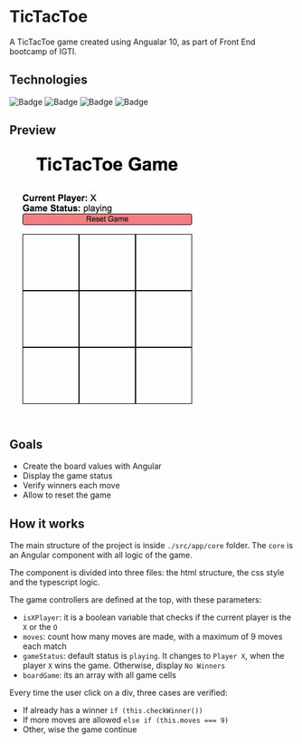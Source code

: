 # TicTacToe

A TicTacToe game created using Angualar 10, as part of Front End bootcamp of IGTI.

## Technologies

![Badge](https://img.shields.io/static/v1?label=structure&message=HTML5&color=E34F26&style=flat)
![Badge](https://img.shields.io/static/v1?label=style&message=CSS3&color=1572B6&style=flat)
![Badge](https://img.shields.io/static/v1?label=logic&message=TypeScript&color=007ACC&style=flat)
![Badge](https://img.shields.io/static/v1?label=framework&message=Angular+10&color=DD0031&style=flat)

## Preview

![TicTactoe Screenshot](tictactoe.gif)

## Goals

- Create the board values with Angular
- Display the game status
- Verify winners each move
- Allow to reset the game

## How it works

The main structure of the project is inside `./src/app/core` folder. The `core` is an Angular component with all logic of the game.

The component is divided into three files: the html structure, the css style and the typescript logic.

The game controllers are defined at the top, with these parameters:

- `isXPlayer`: it is a boolean variable that checks if the current player is the `X` or the `O`
- `moves`: count how many moves are made, with a maximum of 9 moves each match
- `gameStatus`: default status is `playing`. It changes to `Player X`, when the player `X` wins the game. Otherwise, display `No Winners`
- `boardGame`: its an array with all game cells

Every time the user click on a div, three cases are verified:

- If already has a winner `if (this.checkWinner())`
- If more moves are allowed `else if (this.moves === 9)`
- Other, wise the game continue
